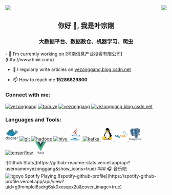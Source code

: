 <p>
  <a href="https://count.getloli.com/"><img src="https://count.getloli.com/get/@:yezonggang"></a>
  <img src="https://weather-icon.journeyad.repl.co/@zhengzhou?v=1" align="right">
</p>
<h2 align="center">你好 👋, 我是叶宗刚</h2>
<h3 align="center">大数据平台、数据数仓、机器学习、爬虫</h3>
- 🔭 I’m currently working on [河南信息产业投资有限公司](http://www.hniii.com/)

- 📝 I regularly write articles on [yezonggang.blog.csdn.net](yezonggang.blog.csdn.net)

- 📫 How to reach me **15286829800**

<h3 align="left">Connect with me:</h3>
<p align="left">
<a href="https://kaggle.com/yezonggang" target="blank"><img align="center" src="https://cdn.jsdelivr.net/npm/simple-icons@3.0.1/icons/kaggle.svg" alt="yezonggang" height="30" width="40" /></a>
<a href="https://fb.com/tom.ye" target="blank"><img align="center" src="https://cdn.jsdelivr.net/npm/simple-icons@3.0.1/icons/facebook.svg" alt="tom.ye" height="30" width="40" /></a>
<a href="https://www.leetcode.com/yezonggang" target="blank"><img align="center" src="https://cdn.jsdelivr.net/npm/simple-icons@3.0.1/icons/leetcode.svg" alt="yezonggang" height="30" width="40" /></a>
<a href="/yezonggang.blog.csdn.net" target="blank"><img align="center" src="https://cdn.jsdelivr.net/npm/simple-icons@3.0.1/icons/rss.svg" alt="yezonggang.blog.csdn.net" height="30" width="40" /></a>
</p>
<h3 align="left">Languages and Tools:</h3>
<p align="left"> <a href="https://www.docker.com/" target="_blank"> <img src="https://raw.githubusercontent.com/devicons/devicon/master/icons/docker/docker-original-wordmark.svg" alt="docker" width="40" height="40"/> </a> <a href="https://git-scm.com/" target="_blank"> <img src="https://www.vectorlogo.zone/logos/git-scm/git-scm-icon.svg" alt="git" width="40" height="40"/> </a> <a href="https://hadoop.apache.org/" target="_blank"> <img src="https://www.vectorlogo.zone/logos/apache_hadoop/apache_hadoop-icon.svg" alt="hadoop" width="40" height="40"/> </a> <a href="https://hive.apache.org/" target="_blank"> <img src="https://www.vectorlogo.zone/logos/apache_hive/apache_hive-icon.svg" alt="hive" width="40" height="40"/> </a> <a href="https://www.java.com" target="_blank"> <img src="https://raw.githubusercontent.com/devicons/devicon/master/icons/java/java-original.svg" alt="java" width="40" height="40"/> </a> <a href="https://kafka.apache.org/" target="_blank"> <img src="https://www.vectorlogo.zone/logos/apache_kafka/apache_kafka-icon.svg" alt="kafka" width="40" height="40"/> </a> <a href="https://www.linux.org/" target="_blank"> <img src="https://raw.githubusercontent.com/devicons/devicon/master/icons/linux/linux-original.svg" alt="linux" width="40" height="40"/> </a> <a href="https://www.mysql.com/" target="_blank"> <img src="https://raw.githubusercontent.com/devicons/devicon/master/icons/mysql/mysql-original-wordmark.svg" alt="mysql" width="40" height="40"/> </a> <a href="https://www.postgresql.org" target="_blank"> <img src="https://raw.githubusercontent.com/devicons/devicon/master/icons/postgresql/postgresql-original-wordmark.svg" alt="postgresql" width="40" height="40"/> </a> <a href="https://www.tensorflow.org" target="_blank"> <img src="https://www.vectorlogo.zone/logos/tensorflow/tensorflow-icon.svg" alt="tensorflow" width="40" height="40"/> </a> <a href="https://vuejs.org/" target="_blank"> <img src="https://raw.githubusercontent.com/devicons/devicon/master/icons/vuejs/vuejs-original-wordmark.svg" alt="vuejs" width="40" height="40"/> </a> </p>
![Github Stats](https://github-readme-stats.vercel.app/api?username=yezonggang&show_icons=true)
### 🎧 音乐吧

<img src="https://now-playing-codestackr.vercel.app/api/spotify-playing" alt="itgoyo Spotify Playing" width="350" />
![spotify-github-profile](https://spotify-github-profile.vercel.app/api/view?uid=g9mmploi6sdrg6sk0xosqex2u&cover_image=true)

